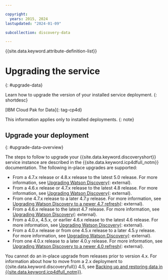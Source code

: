 ```yaml
---

copyright:
  years: 2015, 2024
lastupdated: "2024-01-09"

subcollection: discovery-data

---
```


{{site.data.keyword.attribute-definition-list}}

# Upgrading the service
{: #upgrade-data}

Learn how to upgrade the version of your installed service deployment.
{: shortdesc}

[IBM Cloud Pak for Data]{: tag-cp4d}

This information applies only to installed deployments.
{: note}

## Upgrade your deployment
{: #upgrade-data-overview}

The steps to follow to upgrade your {{site.data.keyword.discoveryshort}} service instance are described in the {{site.data.keyword.icp4dfull_notm}} documentation. The following in-place upgrades are supported:

-   From a 4.7.x release or 4.8.x release to the latest 5.0 release. For more information, see [Upgrading Watson Discovery](https://www.ibm.com/docs/SSQNUZ_5.0.x/svc-discovery/discovery-upgrade.html){: external}.
-   From a 4.6.x release or 4.7.x release to the latest 4.8 release. For more information, see [Upgrading Watson Discovery](https://www.ibm.com/docs/SSQNUZ_4.8.x/svc-discovery/discovery-upgrade.html){: external}.
-   From one 4.7.x release to a later 4.7.y release. For more information, see [Upgrading Watson Discovery to a newer 4.7 refresh](https://www.ibm.com/docs/SSQNUZ_4.7.x/svc-discovery/discovery-upgrade-v47.html){: external}.
-   From a 4.6.x release to the latest 4.7 release. For more information, see [Upgrading Watson Discovery](https://www.ibm.com/docs/SSQNUZ_4.7.x/svc-discovery/discovery-upgrade.html){: external}.
-   From a 4.0.x, 4.5.x, or earlier 4.6.x release to the latest 4.6 release. For more information, see [Upgrading Watson Discovery](https://www.ibm.com/docs/SSQNUZ_4.6.x/svc-discovery/discovery-upgrade.html){: external}.
-   From a 4.0.x release or from one 4.5.x release to a later 4.5.y release. For more information, see [Upgrading Watson Discovery](https://www.ibm.com/docs/SSQNUZ_4.5.x/svc-discovery/discovery-upgrade.html){: external}.
-   From one 4.0.x release to a later 4.0.y release. For more information, see [Upgrading Watson Discovery to a newer 4.0 refresh](https://www.ibm.com/docs/SSQNUZ_4.0/svc-discovery/discovery-upgrade-v4.html){: external}.

You cannot do an in-place upgrade from releases prior to version 4.x. For information about how to move from a 2.x deployment to {{site.data.keyword.discoveryfull}} 4.5, see [Backing up and restoring data in {{site.data.keyword.icp4dfull_notm}}](/docs/discovery-data?topic=discovery-data-backup-restore).
